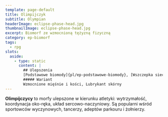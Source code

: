 ```yaml
---
template: page-default
title: Olimpijczyk
subtitle: Olympian
headerImage: eclipse-phase-head.jpg
thumbnailImage: eclipse-phase-head.jpg
excerpt: Biomorf ze wzmocnioną tężyzną fizyczną
category: ep-biomorf
tags:
  - rpg
slots:
  aside:
    - type: static
      content: |
        ## Ulepszenia
        [Podstawowe biomody]{pl/ep-podstawowe-biomody}, [Wszczepka sieciowa]{pl/ep-wszczepka}, [Stos korowy]{pl/ep-stos-korowy}
        ##### Wariant
        Wzmocnione mięśnie i kości, Lubrykant skórny
---
```

**Olimpijczycy** to morfy ulepszone w kierunku atletyki: wytrzymałość, koordynacja oko-ręka, układ sercowo-naczyniowy. Są popularni wśród sportowców wyczynowych, tancerzy, adeptów parkouru i żołnierzy.